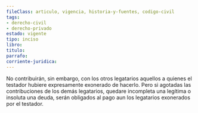 ```yaml
---
fileClass: articulo, vigencia, historia-y-fuentes, codigo-civil
tags:
- derecho-civil
- derecho-privado
estado: vigente
tipo: inciso
libro:
titulo:
parrafo:
corriente-juridica:
---
```

No contribuirán, sin embargo, con los otros legatarios aquellos a quienes el testador hubiere expresamente exonerado de hacerlo. Pero si agotadas las contribuciones de los demás legatarios, quedare incompleta una legítima o insoluta una deuda, serán obligados al pago aun los legatarios exonerados por el testador.